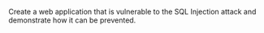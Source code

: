 Create a web application that is vulnerable to the SQL Injection attack and demonstrate how it can be prevented.
